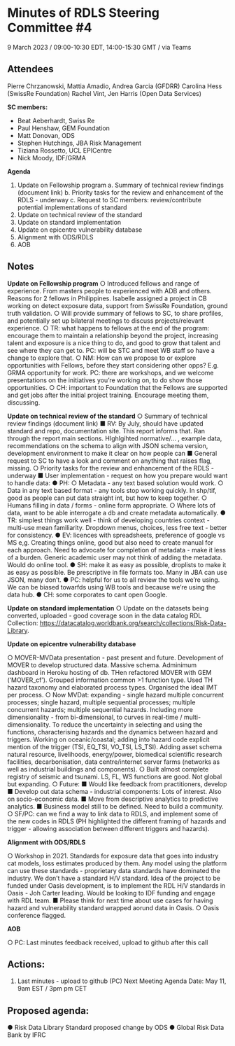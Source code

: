 # Minutes of RDLS Steering Committee #4

9 March 2023 / 09:00-10:30 EDT, 14:00-15:30 GMT / via Teams

## Attendees

Pierre Chrzanowski, Mattia Amadio, Andrea Garcia (GFDRR) 
Carolina Hess (SwissRe Foundation)
Rachel Vint, Jen Harris (Open Data Services)
 
**SC members:** 
-	Beat Aeberhardt, Swiss Re
-	Paul Henshaw, GEM Foundation
-	Matt Donovan, ODS
-	Stephen Hutchings, JBA Risk Management
-	Tiziana Rossetto, UCL EPICentre
-	Nick Moody, IDF/GRMA

**Agenda**
1.	Update on Fellowship program
a.	Summary of technical review findings (document link) 
b.	Priority tasks for the review and enhancement of the RDLS - underway
c.	Request to SC members: review/contribute potential implementations of standard
2.	Update on technical review of the standard
3.	Update on standard implementation
4.	Update on epicentre vulnerability database
5.	Alignment with ODS/RDLS
6.	AOB

## Notes

**Update on Fellowship program**
○	Introduced fellows and range of experience. From masters people to experienced with ADB and others. Reasons for 2 fellows in Philippines. Isabelle assigned a project in CB working on detect exposure data, support from SwissRe Foundation, ground truth validation. 
○	Will provide summary of fellows to SC, to share profiles, and potentially set up bilateral meetings to discuss projects/relevant experience.
○	TR: what happens to fellows at the end of the program: encourage them to maintain a relationship beyond the project, increasing talent and exposure is a nice thing to do, and good to grow that talent and see where they can get to. PC: will be STC and meet WB staff so have a change to explore that.
○	NM: How can we propose to or explore opportunities with Fellows, before they start considering other opps? E.g. GRMA opportunity for work. PC: there are workshops, and we welcome presentations on the initiatives you’re working on, to do show those opportunities.
○	CH: important to Foundation that the Fellows are supported and get jobs after the initial project training. Encourage meeting them, discussing.

**Update on technical review of the standard**
  ○	Summary of technical review findings (document link) 
■	RV: By July, should have updated standard and repo, documentation site. This report informs that. Ran through the report main sections. HIghlgihted normative/… , example data, recommendations on the schema to align with JSON schema version, development environment to make it clear on how people can 
■	General request to SC to have a look and comment on anything that raises flag, missing.
  ○	Priority tasks for the review and enhancement of the RDLS - underway
■	User implementation - request on how you prepare would want to handle data:
●	PH:
  ○	Metadata - any text based solution would work.
  ○	Data in any text based format - any tools stop working quickly. In shp/tif, good as people can put data straight int, but how to keep together.
  ○	Humans filling in data / forms - online form appropriate.
  ○	Where lots of data, want to be able interrogate a db and create metadata automatically.
●	TR: simplest things work well - think of developing countries context - multi-use mean familiarity. Dropdown menus, choices, less free text - better for consistency.
●	EV: licences with spreadsheets, preference of google vs MS e,g. Creating things online, good but also need to create manual for each approach. Need to advocate for completion of metadata - make it less of a burden. Generic academic user may not think of adding the metadata. Would do online tool.
●	SH: make it as easy as possible, droplists to make it as easy as possible. Be prescriptive in file formats too. Many in JBA can use JSON, many don’t. 
●	PC: helpful for us to all review the tools we’re using. We can be biased towarfds using WB tools and because we’re using the data hub.
●	CH: some corporates to cant open Google.

**Update on standard implementation**
○	Update on the datasets being converted, uploaded - good coverage soon in the data catalog RDL Collection: https://datacatalog.worldbank.org/search/collections/Risk-Data-Library.

**Update on epicentre vulnerability database**

○	MOVER-MVData presentation - past present and future. Development of MOVER to develop structured data. Massive schema. Adminimum dashboard in Heroku hosting of db. THen refactored MOVER with GEM (‘MOVER_cf’). Grouped information common >1 function type. Used TH hazard taxonomy and elaborated process types. Organised the ideal IMT per process.
○	Now MVDat: expanding - single hazard multiple concurrent processes; single hazard, multiple sequential processes; multiple concurrent hazards; multiple sequential hazards. Including more dimensionality - from bi-dimensional, to curves in real-time / multi-dimensionality. To reduce the uncertainty in selecting and using the functions, characterising hazards and the dynamics between hazard and triggers. Working on oceanic/coastal; adding into hazard code explicit mention of the trigger (TSI, EQ_TSI, VO_TSI, LS_TSI). Adding asset schema natural resource, livelihoods, energy/power, biomedical scientific research facilities, decarbonisation, data centre/internet server farms (networks as well as industrial buildings and components).
○	Built almost complete registry of seismic and tsunami. LS, FL, WS functions are good. Not global but expanding.
○	Future: 
    ■	Would like feedback from practitioners, develop
    ■	Develop out data schema - industrial components: Lots of interest. Also on socio-economic data.
    ■	Move from descriptive analytics to predictive analytics.
    ■	Business model still to be defined. Need to build a community.
○	SF/PC: can we find a way to link data to RDLS, and implement some of the new codes in RDLS (PH highlighted the different framing of hazards and trigger - allowing association between different triggers and hazards).

**Alignment with ODS/RDLS**

○	Workshop in 2021. Standards for exposure data that goes into industry cat models, loss estimates produced by them. Any model using the platform can use these standards - proprietary data standards have dominated the industry. We don’t have a standard H/V standard. Idea of the project to be funded under Oasis development, is to implement the RDL H/V standards in Oasis - Joh Carter leading. Would be looking to IDF funding and engage with RDL team.
    ■	Please think for next time about use cases for having hazard and vulnerability standard wrapped aorund data in Oasis.
○	Oasis conference flagged.

**AOB**

○	PC: Last minutes feedback received, upload to github after this call

## Actions:

1.	Last minutes - upload to github (PC)
Next Meeting Agenda
Date: May 11, 9am EST / 3pm pm CET

## Proposed agenda:

 
●	Risk Data Library Standard proposed change by ODS
●	Global Risk Data Bank by IFRC

